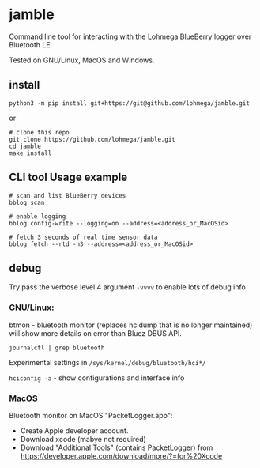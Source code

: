 # jamble
Command line tool for interacting with the Lohmega BlueBerry logger over Bluetooth LE 

Tested on GNU/Linux, MacOS and Windows.

install
-------
```
python3 -m pip install git+https://git@github.com/lohmega/jamble.git
```
or 
```
# clone this repo
git clone https://github.com/lohmega/jamble.git
cd jamble
make install
```


CLI tool Usage example
----------------------

```
# scan and list BlueBerry devices
bblog scan

# enable logging
bblog config-write --logging=on --address=<address_or_MacOSid>

# fetch 3 seconds of real time sensor data
bblog fetch --rtd -n3 --address=<address_or_MacOSid>
```

debug
-----

Try pass the verbose level 4 argument `-vvvv` to enable lots of debug info

### GNU/Linux:


btmon - bluetooth monitor (replaces hcidump that is no longer maintained)
will show more details on error than Bluez DBUS API.

`journalctl | grep bluetooth`

Experimental settings in
`/sys/kernel/debug/bluetooth/hci*/`

`hciconfig -a` - show configurations and interface info

### MacOS

Bluetooth monitor on MacOS "PacketLogger.app":
- Create Apple developer account.
- Download xcode (mabye not required)
- Download "Additional Tools" (contains PacketLogger) from
 https://developer.apple.com/download/more/?=for%20Xcode

